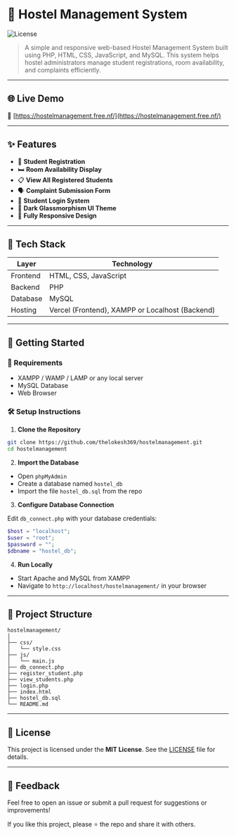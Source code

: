 # 🏢 Hostel Management System

![License](https://img.shields.io/badge/License-MIT-blue.svg)  
> A simple and responsive web-based Hostel Management System built using PHP, HTML, CSS, JavaScript, and MySQL. This system helps hostel administrators manage student registrations, room availability, and complaints efficiently.

---

## 🌐 Live Demo

🔗 [https://hostelmanagement.free.nf/](https://hostelmanagement.free.nf/)

---

## ✨ Features

- 📝 **Student Registration**
- 🛏️ **Room Availability Display**
- 📋 **View All Registered Students**
- 🗣️ **Complaint Submission Form**
- 🔐 **Student Login System**
- 🎨 **Dark Glassmorphism UI Theme**
- 📱 **Fully Responsive Design**

---

## 🧰 Tech Stack

| Layer       | Technology              |
|-------------|--------------------------|
| Frontend    | HTML, CSS, JavaScript    |
| Backend     | PHP                      |
| Database    | MySQL                    |
| Hosting     | Vercel (Frontend), XAMPP or Localhost (Backend) |

---

## 🚀 Getting Started

### 🔧 Requirements

- XAMPP / WAMP / LAMP or any local server
- MySQL Database
- Web Browser

### 🛠️ Setup Instructions

1. **Clone the Repository**

```bash
git clone https://github.com/thelokesh369/hostelmanagement.git
cd hostelmanagement
```

2. **Import the Database**

- Open `phpMyAdmin`
- Create a database named `hostel_db`
- Import the file `hostel_db.sql` from the repo

3. **Configure Database Connection**

Edit `db_connect.php` with your database credentials:

```php
$host = "localhost";
$user = "root";
$password = "";
$dbname = "hostel_db";
```

4. **Run Locally**

- Start Apache and MySQL from XAMPP
- Navigate to `http://localhost/hostelmanagement/` in your browser

---

## 📁 Project Structure

```
hostelmanagement/
│
├── css/
│   └── style.css
├── js/
│   └── main.js
├── db_connect.php
├── register_student.php
├── view_students.php
├── login.php
├── index.html
├── hostel_db.sql
└── README.md
```

---



## 📝 License

This project is licensed under the **MIT License**. See the [LICENSE](LICENSE) file for details.

---

## 💬 Feedback

Feel free to open an issue or submit a pull request for suggestions or improvements!

If you like this project, please ⭐ the repo and share it with others.

